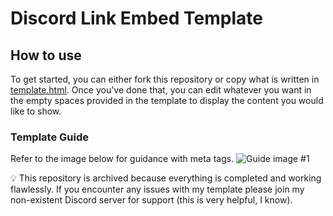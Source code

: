 # Discord Link Embed Template
## How to use
To get started, you can either fork this repository or copy what is written in [template.html](https://github.com/KnightTheFluff/discord-link-embed/blob/main/README.md).
Once you've done that, you can edit whatever you want in the empty spaces provided in the template to display the content you would like to show.
### Template Guide
Refer to the image below for guidance with meta tags.
![Guide image #1](https://github.com/KnightTheFluff/discord-link-embed/blob/main/guide-images/guide.png "Tag navigation.")

💡 This repository is archived because everything is completed and working flawlessly. If you encounter any issues with my template please join my non-existent Discord server for support (this is very helpful, I know).
